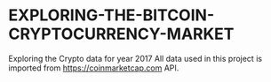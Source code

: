 # EXPLORING-THE-BITCOIN-CRYPTOCURRENCY-MARKET
Exploring the Crypto data for year 2017 
All data used in this project is imported from https://coinmarketcap.com API.
